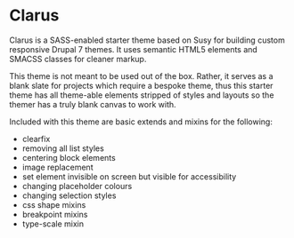 Clarus
======

Clarus is a SASS-enabled starter theme based on Susy for building custom responsive Drupal 7 themes. It uses semantic HTML5 elements and SMACSS classes for cleaner markup.

This theme is not meant to be used out of the box. Rather, it serves as a blank slate for projects which require a bespoke theme, thus this starter theme has all theme-able elements stripped of styles and layouts so the themer has a truly blank canvas to work with.

Included with this theme are basic extends and mixins for the following:
- clearfix
- removing all list styles
- centering block elements
- image replacement
- set element invisible on screen but visible for accessibility
- changing placeholder colours
- changing selection styles
- css shape mixins
- breakpoint mixins
- type-scale mixin
